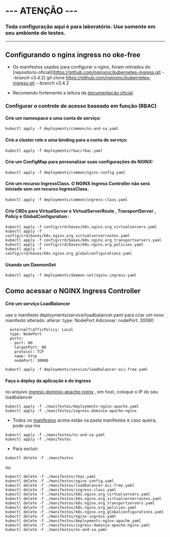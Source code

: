 # --- ATENÇÃO --- 
### Toda configuração aqui é para laboratório. Use somente em seu ambiente de testes.
----------------------
## Configurando o nginx ingress no oke-free

-  Os manifestos usados para configurar o nginx, foram retirados do [repositorio oficial](https://github.com/nginxinc/kubernetes-ingress.git --branch v3.4.2)
git clone https://github.com/nginxinc/kubernetes-ingress.git --branch v3.4.2  


- Recomendo fortemente a leitura da [documentação oficial](https://docs.nginx.com/nginx-ingress-controller/installation/installing-nic/installation-with-manifests/).



### Configurar o controle de acesso baseado em função (RBAC)

#### Crie um namespace e uma conta de serviço:
```
kubectl apply -f deployments/common/ns-and-sa.yaml
```

#### Crie a  cluster role e uma binding para a conta de serviço:
```
kubectl apply -f deployments/rbac/rbac.yaml
```

#### Crie um ConfigMap para personalizar suas configurações do NGINX:
```
kubectl apply -f deployments/common/nginx-config.yaml
```

#### Crie um recurso IngressClass. O NGINX Ingress Controller não será iniciado sem um recurso IngressClass.
```
kubectl apply -f deployments/common/ingress-class.yaml
```

#### Crie CRDs para VirtualServer e VirtualServerRoute , TransportServer , Policy e GlobalConfiguration :
```
kubectl apply -f config/crd/bases/k8s.nginx.org_virtualservers.yaml
kubectl apply -f config/crd/bases/k8s.nginx.org_virtualserverroutes.yaml
kubectl apply -f config/crd/bases/k8s.nginx.org_transportservers.yaml
kubectl apply -f config/crd/bases/k8s.nginx.org_policies.yaml
kubectl apply -f config/crd/bases/k8s.nginx.org_globalconfigurations.yaml

```

#### Usando um DaemonSet
```
kubectl apply -f deployments/daemon-set/nginx-ingress.yaml
```


## Como acessar o NGINX Ingress Controller

#### Crie um serviço LoadBalancer

use o manifesto deployments/service/loadbalancer.yaml para criar um novo manifesto alterado: 
alterar:  type: NodePort
Adicionar: nodePort: 30080
```
  externalTrafficPolicy: Local
  type: NodePort
  ports:
  - port: 80
    targetPort: 80
    protocol: TCP
    name: http
    nodePort: 30080
```

```
kubectl apply -f deployments/service/loadbalancer-oci-free.yaml
```


#### Faça o deploy da aplicação e do ingress

no arquivo [ingress-dominio-apache-nginx](./manifestos/ingress-dominio-apache-nginx) , em host, coloque o IP do seu loadbalancer
```
kubectl apply -f ./manifestos/deployments-nginx-apache.yaml
kubectl apply -f ./manifestos/ingress-dominio-apache-nginx
```


- Todos os [manifestos](./manifestos) acima estão na pasta manifestos e caso queira, pode usa-los


```
kubectl apply -f ./manifestos/ns-and-sa.yaml
kubectl apply -f ./manifestos
```

* Para excluir:
```
kubectl delete -f ./manifestos
```

ou 


```
kubectl delete -f ./manifestos/rbac.yaml
kubectl delete -f ./manifestos/nginx-config.yaml
kubectl delete -f ./manifestos/loadbalancer-oci-free.yaml
kubectl delete -f ./manifestos/ingress-class.yaml
kubectl delete -f ./manifestos/k8s.nginx.org_virtualservers.yaml
kubectl delete -f ./manifestos/k8s.nginx.org_virtualserverroutes.yaml
kubectl delete -f ./manifestos/k8s.nginx.org_transportservers.yaml
kubectl delete -f ./manifestos/k8s.nginx.org_policies.yaml
kubectl delete -f ./manifestos/k8s.nginx.org_globalconfigurations.yaml
kubectl delete -f ./manifestos/nginx-ingress.yaml
kubectl delete -f ./manifestos/deployments-nginx-apache.yaml
kubectl delete -f ./manifestos/ingress-dominio-apache-nginx.yaml
kubectl delete -f ./manifestos/ns-and-sa.yaml
```